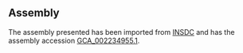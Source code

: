 
Assembly
--------

The assembly presented has been imported from 
[INSDC](http://www.insdc.org) and has the assembly accession
[GCA\_002234955.1](http://www.ebi.ac.uk/ena/data/view/GCA_002234955.1).

